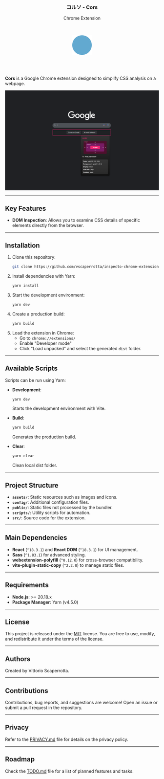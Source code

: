 <h3 align='center'>コルソ - Cors</h3>
<p align='center'>Chrome Extension</p>

<br />
<br />
<div align='center'>
   <img src='./assets/icon.png' width='64' />
</div>
<br />
<br />
<br />

**Cors** is a Google Chrome extension designed to simplify CSS analysis on a webpage.

![Cors Screenshot](assets/screenshot.png)

---

## Key Features

- **DOM Inspection**: Allows you to examine CSS details of specific elements directly from the browser.

---

## Installation

1. Clone this repository:
   ```bash
   git clone https://github.com/vscaperrotta/inspecto-chrome-extension
   ```
2. Install dependencies with Yarn:
   ```bash
   yarn install
   ```
3. Start the development environment:
   ```bash
   yarn dev
   ```
4. Create a production build:
   ```bash
   yarn build
   ```
5. Load the extension in Chrome:
   - Go to `chrome://extensions/`
   - Enable "Developer mode"
   - Click "Load unpacked" and select the generated `dist` folder.

---

## Available Scripts

Scripts can be run using Yarn:

- **Development**:
  ```bash
  yarn dev
  ```
  Starts the development environment with Vite.

- **Build**:
  ```bash
  yarn build
  ```
  Generates the production build.

- **Clear**:
  ```bash
  yarn clear
  ```
  Clean local dist folder.

---

## Project Structure

- **`assets/`**: Static resources such as images and icons.
- **`config/`**: Additional configuration files.
- **`public/`**: Static files not processed by the bundler.
- **`scripts/`**: Utility scripts for automation.
- **`src/`**: Source code for the extension.

---

## Main Dependencies

- **React** (`^18.3.1`) and **React DOM** (`^18.3.1`) for UI management.
- **Sass** (`^1.83.1`) for advanced styling.
- **webextension-polyfill** (`^0.12.0`) for cross-browser compatibility.
- **vite-plugin-static-copy** (`^2.2.0`) to manage static files.

---

## Requirements

- **Node.js**: >= 20.18.x
- **Package Manager**: Yarn (v4.5.0)

---

## License

This project is released under the [MIT](LICENSE.md) license. You are free to use, modify, and redistribute it under the terms of the license.

---

## Authors

Created by Vittorio Scaperrotta.

---

## Contributions

Contributions, bug reports, and suggestions are welcome! Open an issue or submit a pull request in the repository.

---

## Privacy

Refer to the [PRIVACY.md](PRIVACY.md) file for details on the privacy policy.

---

## Roadmap

Check the [TODO.md](TODO.md) file for a list of planned features and tasks.

